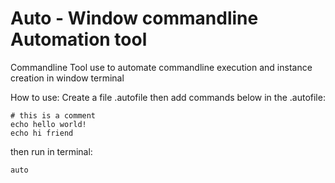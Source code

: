  # Auto - Window commandline Automation tool

Commandline Tool use to automate commandline execution and instance creation in window terminal

How to use:
Create a file .autofile then add commands below in the .autofile:
```
# this is a comment
echo hello world!
echo hi friend
```

then run in terminal:
```
auto
```


